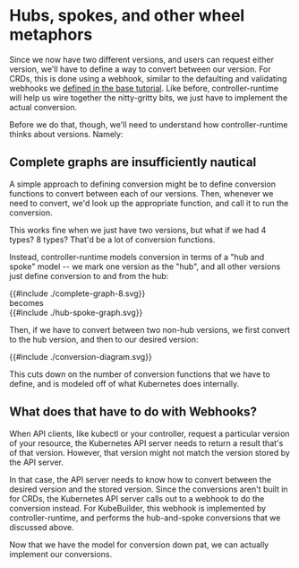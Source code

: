 # Hubs, spokes, and other wheel metaphors

Since we now have two different versions, and users can request either
version, we'll have to define a way to convert between our version. For
CRDs, this is done using a webhook, similar to the defaulting and
validating webhooks we [defined in the base
tutorial](/cronjob-tutorial/webhook-implementation.md).  Like before,
controller-runtime will help us wire together the nitty-gritty bits, we
just have to implement the actual conversion.

Before we do that, though, we'll need to understand how controller-runtime
thinks about versions.  Namely:

## Complete graphs are insufficiently nautical

A simple approach to defining conversion might be to define conversion
functions to convert between each of our versions.  Then, whenever we need
to convert, we'd look up the appropriate function, and call it to run the
conversion.

This works fine when we just have two versions, but what if we had
4 types? 8 types? That'd be a lot of conversion functions.

Instead, controller-runtime models conversion in terms of a "hub and
spoke" model -- we mark one version as the "hub", and all other versions
just define conversion to and from the hub:

<!-- include these inline so we can style an match variables -->
<div class="diagrams">
{{#include ./complete-graph-8.svg}}
<div>becomes</div>
{{#include ./hub-spoke-graph.svg}}
</div>

Then, if we have to convert between two non-hub versions, we first convert
to the hub version, and then to our desired version:

<div class="diagrams">
{{#include ./conversion-diagram.svg}}
</div>

This cuts down on the number of conversion functions that we have to
define, and is modeled off of what Kubernetes does internally.

## What does that have to do with Webhooks?

When API clients, like kubectl or your controller, request a particular
version of your resource, the Kubernetes API server needs to return
a result that's of that version.  However, that version might not match
the version stored by the API server.

In that case, the API server needs to know how to convert between the
desired version and the stored version.  Since the conversions aren't
built in for CRDs, the Kubernetes API server calls out to a webhook to do
the conversion instead.  For KubeBuilder, this webhook is implemented by
controller-runtime, and performs the hub-and-spoke conversions that we
discussed above.

Now that we have the model for conversion down pat, we can actually
implement our conversions.

